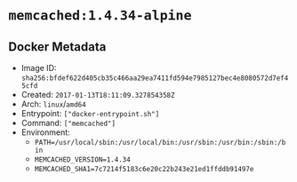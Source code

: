 # `memcached:1.4.34-alpine`

## Docker Metadata

- Image ID: `sha256:bfdef622d405cb35c466aa29ea7411fd594e7985127bec4e8080572d7ef45cfd`
- Created: `2017-01-13T18:11:09.327854358Z`
- Arch: `linux`/`amd64`
- Entrypoint: `["docker-entrypoint.sh"]`
- Command: `["memcached"]`
- Environment:
  - `PATH=/usr/local/sbin:/usr/local/bin:/usr/sbin:/usr/bin:/sbin:/bin`
  - `MEMCACHED_VERSION=1.4.34`
  - `MEMCACHED_SHA1=7c7214f5183c6e20c22b243e21ed1ffddb91497e`
